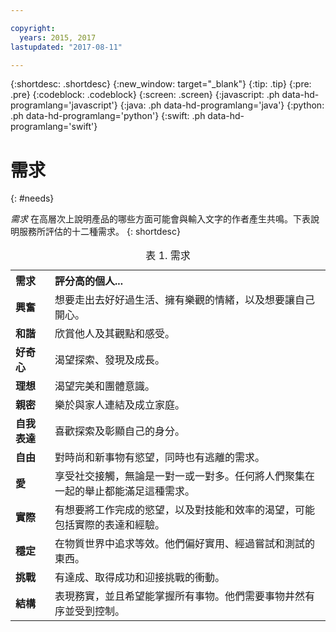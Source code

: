 ```yaml
---

copyright:
  years: 2015, 2017
lastupdated: "2017-08-11"

---
```


{:shortdesc: .shortdesc}
{:new_window: target="_blank"}
{:tip: .tip}
{:pre: .pre}
{:codeblock: .codeblock}
{:screen: .screen}
{:javascript: .ph data-hd-programlang='javascript'}
{:java: .ph data-hd-programlang='java'}
{:python: .ph data-hd-programlang='python'}
{:swift: .ph data-hd-programlang='swift'}

# 需求
{: #needs}

*需求* 在高層次上說明產品的哪些方面可能會與輸入文字的作者產生共鳴。下表說明服務所評估的十二種需求。
{: shortdesc}

<table>
  <caption>表 1. 需求</caption>
  <tr>
    <th style="text-align:left">需求</th>
    <th style="text-align:left">評分高的個人...</th>
  </tr>
  <tr>
    <td><strong>興奮</strong></td>
    <td>想要走出去好好過生活、擁有樂觀的情緒，以及想要讓自己開心。</td>
  </tr>
  <tr>
    <td><strong>和諧</strong></td>
    <td>欣賞他人及其觀點和感受。</td>
  </tr>
  <tr>
    <td><strong>好奇心</strong></td>
    <td>渴望探索、發現及成長。</td>
  </tr>
  <tr>
    <td><strong>理想</strong></td>
    <td>渴望完美和團體意識。</td>
  </tr>
  <tr>
    <td><strong>親密</strong></td>
    <td>樂於與家人連結及成立家庭。</td>
  </tr>
  <tr>
    <td><strong>自我表達</strong></td>
    <td>喜歡探索及彰顯自己的身分。</td>
  </tr>
  <tr>
    <td><strong>自由</strong></td>
    <td>對時尚和新事物有慾望，同時也有逃離的需求。</td>
  </tr>
  <tr>
    <td><strong>愛</strong></td>
    <td>享受社交接觸，無論是一對一或一對多。任何將人們聚集在一起的舉止都能滿足這種需求。</td>
  </tr>
  <tr>
    <td><strong>實際</strong></td>
    <td>有想要將工作完成的慾望，以及對技能和效率的渴望，可能包括實際的表達和經驗。</td>
  </tr>
  <tr>
    <td><strong>穩定</strong></td>
    <td>在物質世界中追求等效。他們偏好實用、經過嘗試和測試的東西。</td>
  </tr>
  <tr>
    <td><strong>挑戰</strong></td>
    <td>有達成、取得成功和迎接挑戰的衝動。</td>
  </tr>
  <tr>
    <td><strong>結構</strong></td>
    <td>表現務實，並且希望能掌握所有事物。他們需要事物井然有序並受到控制。</td>
  </tr>
</table>
